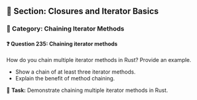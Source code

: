 ## 📘 Section: Closures and Iterator Basics  
### 🔹 Category: Chaining Iterator Methods  
#### ❓ Question 235: Chaining iterator methods

How do you chain multiple iterator methods in Rust? Provide an example.

- Show a chain of at least three iterator methods.
- Explain the benefit of method chaining.

🔧 **Task:** Demonstrate chaining multiple iterator methods in Rust.
